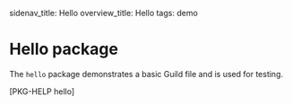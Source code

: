 sidenav_title: Hello
overview_title: Hello
tags: demo

# Hello package

The `hello` package demonstrates a basic Guild file and is used for
testing.

[PKG-HELP hello]
